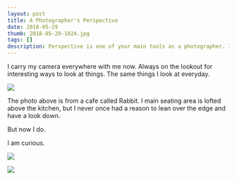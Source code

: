 ```yaml
--- 
layout: post
title: A Photographer's Perspective
date: 2018-05-29
thumb: 2018-05-29-1024.jpg
tags: []
description: Perspective is one of your main tools as a photographer. It's your opportunity to show the world what you see. 
---
```


I carry my camera everywhere with me now. Always on the lookout for interesting ways to look at things. The same things I look at everyday.

![](/public/images/2018-05-29-1-1024.jpg)

The photo above is from a cafe called Rabbit. I main seating area is lofted above the kitchen, but I never once had a reason to lean over the edge and have a look down. 

But now I do.

I am curious.

![](/public/images/2018-05-29-2-1024.jpg)

![](/public/images/2018-05-29-3-1024.jpg)